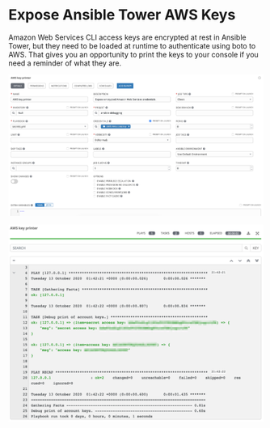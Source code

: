 Expose Ansible Tower AWS Keys
=============================

Amazon Web Services CLI access keys are encrypted at rest in Ansible Tower, but they need to be loaded at runtime to authenticate using boto to AWS. That gives you an opportunity to print the keys to your console if you need a reminder of what they are.

![](images/AWS_key_printer_template.png)


![](images/AWS_key_printer_log.png)
